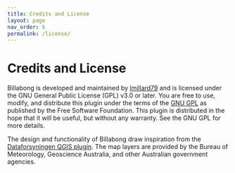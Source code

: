 ```yaml
---
title: Credits and License
layout: page
nav_order: 6
permalink: /license/
---
```


# Credits and License

Billabong is developed and maintained by [lmillard79](https://github.com/lmillard79) and is licensed under the GNU General Public License (GPL) v3.0 or later. You are free to use, modify, and distribute this plugin under the terms of the [GNU GPL](https://www.gnu.org/licenses/) as published by the Free Software Foundation. This plugin is distributed in the hope that it will be useful, but without any warranty. See the GNU GPL for more details.  

The design and functionality of Billabong draw inspiration from the [Dataforsyningen QGIS plugin](https://github.com/SDFIdk/Qgis-dataforsyningen). The map layers are provided by the Bureau of Meteorology, Geoscience Australia, and other Australian government agencies.
